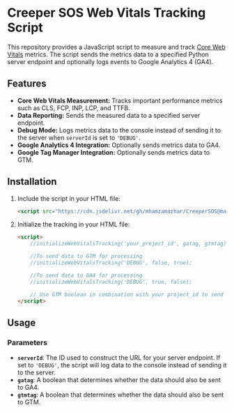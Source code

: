 # Creeper SOS Web Vitals Tracking Script

This repository provides a JavaScript script to measure and track [Core Web Vitals](https://web.dev/vitals/) metrics. The script sends the metrics data to a specified Python server endpoint and optionally logs events to Google Analytics 4 (GA4).

## Features

- **Core Web Vitals Measurement:** Tracks important performance metrics such as CLS, FCP, INP, LCP, and TTFB.
- **Data Reporting:** Sends the measured data to a specified server endpoint.
- **Debug Mode:** Logs metrics data to the console instead of sending it to the server when `serverId` is set to `'DEBUG'`.
- **Google Analytics 4 Integration:** Optionally sends metrics data to GA4.
- **Google Tag Manager Integration:** Optionally sends metrics data to GTM.

## Installation

1. Include the script in your HTML file:

    ```html
    <script src="https://cdn.jsdelivr.net/gh/mhamzamazhar/CreeperSOS@main/web-vitals/build/bundle-1.1.0.js"></script>
    ```

2. Initialize the tracking in your HTML file:

    ```html
    <script>
        //initializeWebVitalsTracking('your_project_id', gatag, gtmtag);

        //To send data to GTM for processing
        //initializeWebVitalsTracking('DEBUG', false, true);

        //To send data to GA4 for processing
        //initializeWebVitalsTracking('DEBUG', true, false);

        // Use GTM boolean in combination with your project_id to send data simultaneously to GTM and Creeper SOS.
    </script>
    ```

## Usage

### Parameters

- **`serverId`**: The ID used to construct the URL for your server endpoint. If set to `'DEBUG'`, the script will log data to the console instead of sending it to the server.
- **`gatag`**: A boolean that determines whether the data should also be sent to GA4.
- **`gtmtag`**: A boolean that determines whether the data should also be sent to GTM.
